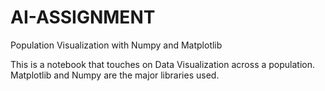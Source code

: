 # AI-ASSIGNMENT
Population Visualization with Numpy and Matplotlib


  This is a notebook that touches on Data Visualization across a population. Matplotlib and Numpy are the major libraries used.
